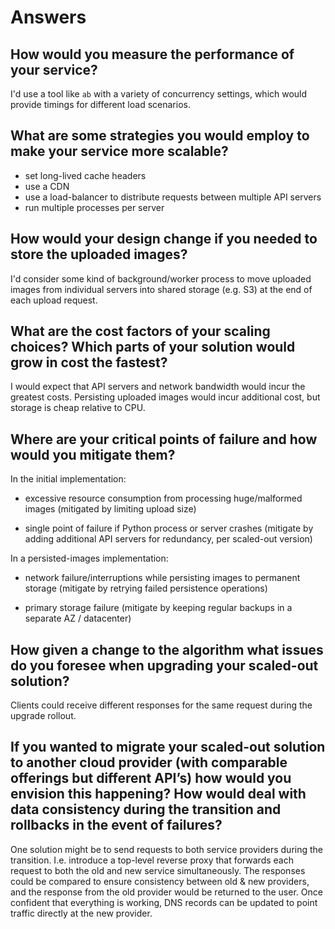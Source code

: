 Answers
=======

How would you measure the performance of your service?
------------------------------------------------------

I'd use a tool like `ab` with a variety of concurrency settings, which would
provide timings for different load scenarios.

What are some strategies you would employ to make your service more scalable?
-----------------------------------------------------------------------------

 - set long-lived cache headers
 - use a CDN
 - use a load-balancer to distribute requests between multiple API servers
 - run multiple processes per server

How would your design change if you needed to store the uploaded images?
------------------------------------------------------------------------

I'd consider some kind of background/worker process to move uploaded images from
individual servers into shared storage (e.g. S3) at the end of each upload
request.

What are the cost factors of your scaling choices? Which parts of your solution would grow in cost the fastest?
---------------------------------------------------------------------------------------------------------------

I would expect that API servers and network bandwidth would incur the greatest
costs. Persisting uploaded images would incur additional cost, but storage is
cheap relative to CPU.

Where are your critical points of failure and how would you mitigate them?
--------------------------------------------------------------------------

In the initial implementation:

 - excessive resource consumption from processing huge/malformed images
   (mitigated by limiting upload size)

 - single point of failure if Python process or server crashes (mitigate by
   adding additional API servers for redundancy, per scaled-out version)

In a persisted-images implementation:

 - network failure/interruptions while persisting images to permanent storage
   (mitigate by retrying failed persistence operations)

 - primary storage failure (mitigate by keeping regular backups in a separate
   AZ / datacenter)

How given a change to the algorithm what issues do you foresee when upgrading your scaled-out solution?
-------------------------------------------------------------------------------------------------------

Clients could receive different responses for the same request during the
upgrade rollout.

If you wanted to migrate your scaled-out solution to another cloud provider (with comparable offerings but different API’s) how would you envision this happening? How would deal with data consistency during the transition and rollbacks in the event of failures?
---------------------------------------------------------------------------------------------------------------------------------------------------------------------------------------------------------------------------------------------------------------------

One solution might be to send requests to both service providers during the
transition. I.e. introduce a top-level reverse proxy that forwards each request
to both the old and new service simultaneously. The responses could be compared
to ensure consistency between old & new providers, and the response from the old
provider would be returned to the user. Once confident that everything is
working, DNS records can be updated to point traffic directly at the new
provider.
